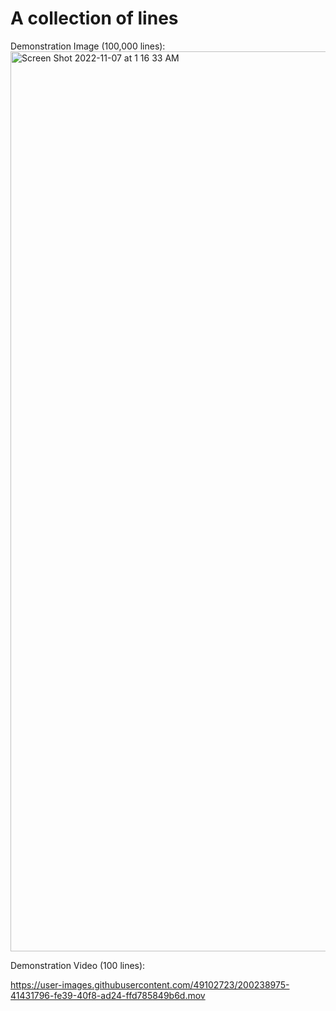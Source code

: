 # A collection of lines


Demonstration Image (100,000 lines):
<img width="1440" alt="Screen Shot 2022-11-07 at 1 16 33 AM" src="https://user-images.githubusercontent.com/49102723/200238807-f4d5a883-86c3-417a-921b-86d4c6c07acc.png">


Demonstration Video (100 lines):


https://user-images.githubusercontent.com/49102723/200238975-41431796-fe39-40f8-ad24-ffd785849b6d.mov

